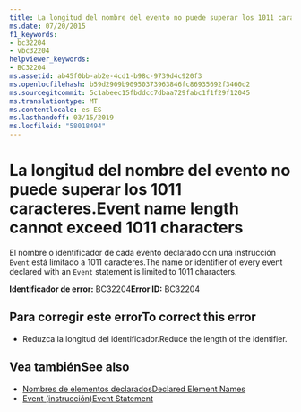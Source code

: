 ```yaml
---
title: La longitud del nombre del evento no puede superar los 1011 caracteres.
ms.date: 07/20/2015
f1_keywords:
- bc32204
- vbc32204
helpviewer_keywords:
- BC32204
ms.assetid: ab45f0bb-ab2e-4cd1-b98c-9739d4c920f3
ms.openlocfilehash: b59d2909b90950373963846fc86935692f3460d2
ms.sourcegitcommit: 5c1abeec15fbddcc7dbaa729fabc1f1f29f12045
ms.translationtype: MT
ms.contentlocale: es-ES
ms.lasthandoff: 03/15/2019
ms.locfileid: "58018494"
---
```

# <a name="event-name-length-cannot-exceed-1011-characters"></a><span data-ttu-id="d7c17-102">La longitud del nombre del evento no puede superar los 1011 caracteres.</span><span class="sxs-lookup"><span data-stu-id="d7c17-102">Event name length cannot exceed 1011 characters</span></span>
<span data-ttu-id="d7c17-103">El nombre o identificador de cada evento declarado con una instrucción `Event` está limitado a 1011 caracteres.</span><span class="sxs-lookup"><span data-stu-id="d7c17-103">The name or identifier of every event declared with an `Event` statement is limited to 1011 characters.</span></span>  
  
 <span data-ttu-id="d7c17-104">**Identificador de error:** BC32204</span><span class="sxs-lookup"><span data-stu-id="d7c17-104">**Error ID:** BC32204</span></span>  
  
## <a name="to-correct-this-error"></a><span data-ttu-id="d7c17-105">Para corregir este error</span><span class="sxs-lookup"><span data-stu-id="d7c17-105">To correct this error</span></span>  
  
-   <span data-ttu-id="d7c17-106">Reduzca la longitud del identificador.</span><span class="sxs-lookup"><span data-stu-id="d7c17-106">Reduce the length of the identifier.</span></span>  
  
## <a name="see-also"></a><span data-ttu-id="d7c17-107">Vea también</span><span class="sxs-lookup"><span data-stu-id="d7c17-107">See also</span></span>

- [<span data-ttu-id="d7c17-108">Nombres de elementos declarados</span><span class="sxs-lookup"><span data-stu-id="d7c17-108">Declared Element Names</span></span>](../../visual-basic/programming-guide/language-features/declared-elements/declared-element-names.md)
- [<span data-ttu-id="d7c17-109">Event (instrucción)</span><span class="sxs-lookup"><span data-stu-id="d7c17-109">Event Statement</span></span>](../../visual-basic/language-reference/statements/event-statement.md)

